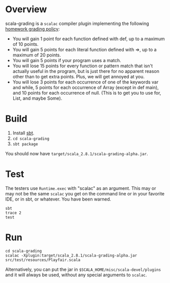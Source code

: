 # Overview #
scala-grading is a `scalac` compiler plugin implementing the following [homework grading policy](http://www.cis.upenn.edu/~matuszek/cis700-2010/Assignments/02-Playfair.html):


- You will gain 1 point for each function defined with def, up to a maximum of 10 points.
- You will gain 5 points for each literal function defined with =>, up to a maximum of 20 points.
- You will gain 5 points if your program uses a match.
- You will lose 15 points for every function or pattern match that isn't actually useful in the program, but is just there for no apparent reason other than to get extra points. Plus, we will get annoyed at you.
- You will lose 3 points for each occurrence of one of the keywords var and while, 5 points for each occurrence of Array (except in def main), and 10 points for each occurrence of null. (This is to get you to use for, List, and maybe Some).

# Build #
1. Install [sbt](http://code.google.com/p/simple-build-tool/wiki/Setup).
2. `cd scala-grading`
3. `sbt package`

You should now have `target/scala_2.8.1/scala-grading-alpha.jar`.

# Test #
The testers use `Runtime.exec` with "scalac" as an argument. This may or may not be the same `scalac` you get on the command line or in  your favorite IDE, or in sbt, or whatever. You have been warned.

    sbt
    trace 2
    test

# Run #
    cd scala-grading
    scalac -Xplugin:target/scala_2.8.1/scala-grading-alpha.jar src/test/resources/Playfair.scala

Alternatively, you can put the jar in `$SCALA_HOME/misc/scala-devel/plugins` and it will always be used, without any special arguments to `scalac`.

